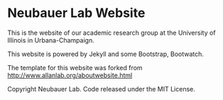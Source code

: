 # Neubauer Lab Website

This is the website of our academic research group at the University of Illinois in Urbana-Champaign.

This website is powered by Jekyll and some Bootstrap, Bootwatch.

The template for this website was forked from http://www.allanlab.org/aboutwebsite.html

Copyright Neubauer Lab. Code released under the MIT License.
